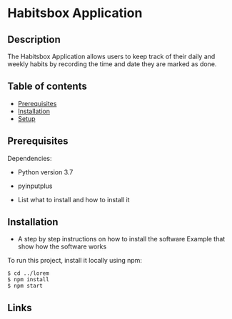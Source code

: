# Habitsbox Application

## Description

The Habitsbox Application allows users to keep track of their daily and weekly habits by recording the time and date they are marked as done.

## Table of contents
* [Prerequisites](#Prerequisites)
* [Installation](#Installation)
* [Setup](#setup)

## Prerequisites

Dependencies:
* Python version 3.7
* pyinputplus

* List what to install and how to install it

## Installation

* A step by step instructions on how to install the software
Example that show how the software works

To run this project, install it locally using npm:

```
$ cd ../lorem
$ npm install
$ npm start
```



## Links

